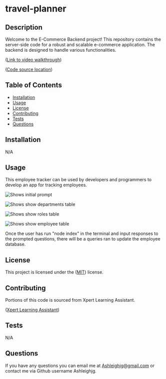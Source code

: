 # travel-planner

## Description

Welcome to the E-Commerce Backend project! This repository contains the server-side code for a robust and scalable e-commerce application. The backend is designed to handle various functionalities.

([Link to video walkthrough](https://drive.google.com/file/d/1QdZqISc7HNQ5w4_eYaOGXd2xfDPzHYKl/view?usp=sharing))

([Code source location](https://github.com/Ashleighjg/cl-employee-tracker))

## Table of Contents

- [Installation](#installation)
- [Usage](#usage)
- [License](#license)
- [Contributing](#contributing)
- [Tests](#tests)
- [Questions](#questions)

## Installation

N/A

## Usage


This employee tracker can be used by developers and programmers to develop an app for tracking employees.

![Shows initial prompt](./Pictures/initialprompt.JPG)

![Shows show departments table](./Pictures/departments.JPG)

![Shows show roles table](./Pictures/roles.JPG)

![Shows show employee table](./Pictures/employees.JPG)

Once the user has run "node index" in the terminal and input responses to the prompted questions, there will be a queries ran to update the employee database.


## License

This project is licensed under the ([MIT](https://opensource.org/licenses/MIT)) license.

## Contributing


Portions of this code is sourced from Xpert Learning Assistant.

([Xpert Learning Assistant](https://bootcampspot.instructure.com/courses/6022/external_tools/313))

## Tests

N/A

## Questions

If you have any questions you can email me at Ashleighjg@gmail.com or contact me via Github username Ashleighjg.
